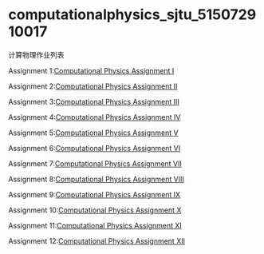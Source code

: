 # computationalphysics_sjtu_515072910017
计算物理作业列表

Assignment 1:[Computational Physics Assignment I](https://www.zybuluo.com/wulizha/note/1063703)

Assignment 2:[Computational Physics Assignment II](https://www.zybuluo.com/wulizha/note/1073143)

Assignment 3:[Computational Physics Assignment III](https://www.zybuluo.com/wulizha/note/1083828)

Assignment 4:[Computational Physics Assignment IV](https://www.zybuluo.com/wulizha/note/1090553)

Assignment 5:[Computational Physics Assignment V](https://www.zybuluo.com/wulizha/note/1100701)

Assignment 6:[Computational Physics Assignment VI](https://www.zybuluo.com/wulizha/note/1107272)

Assignment 7:[Computational Physics Assignment VII](https://www.zybuluo.com/wulizha/note/1117141)

Assignment 8:[Computational Physics Assignment VIII](https://www.zybuluo.com/wulizha/note/1136362)

Assignment 9:[Computational Physics Assignment IX](https://www.zybuluo.com/wulizha/note/1144455)

Assignment 10:[Computational Physics Assignment X](https://www.zybuluo.com/wulizha/note/1149400)

Assignment 11:[Computational Physics Assignment XI](https://www.zybuluo.com/wulizha/note/1164680)

Assignment 12:[Computational Physics Assignment XII](https://www.zybuluo.com/wulizha/note/1167527)
